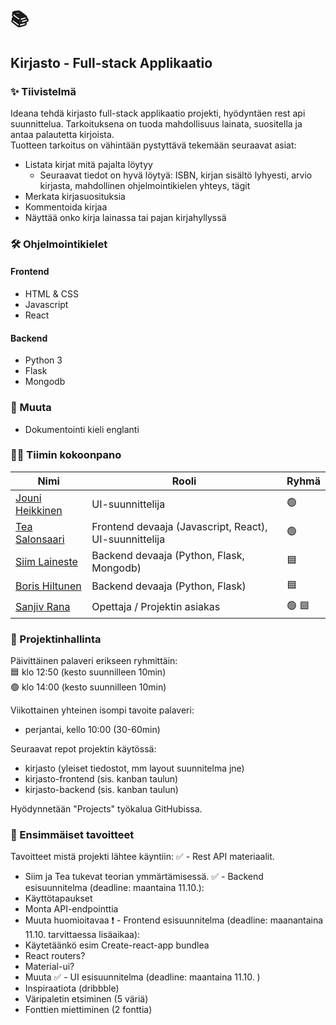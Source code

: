 
# 📚
## Kirjasto - Full-stack Applikaatio
### ✨ Tiivistelmä
Ideana tehdä kirjasto full-stack applikaatio projekti, hyödyntäen rest api suunnittelua.
Tarkoituksena on tuoda mahdollisuus lainata, suositella ja antaa palautetta kirjoista.  
Tuotteen tarkoitus on vähintään pystyttävä tekemään seuraavat asiat:
- Listata kirjat mitä pajalta löytyy
  - Seuraavat tiedot on hyvä löytyä: ISBN, kirjan sisältö lyhyesti, arvio kirjasta, mahdollinen ohjelmointikielen yhteys, tägit
- Merkata kirjasuosituksia
- Kommentoida kirjaa
- Näyttää onko kirja lainassa tai pajan kirjahyllyssä

### 🛠️ Ohjelmointikielet

#### Frontend
- HTML & CSS
- Javascript
- React

#### Backend
- Python 3
- Flask
- Mongodb

### 📝 Muuta
- Dokumentointi kieli englanti


### 👨‍🎤 Tiimin kokoonpano

| Nimi        | Rooli       | Ryhmä       |
| ----------- | ----------- | ----------- |
| [Jouni Heikkinen](https://github.com/heikjou)    | UI-suunnittelija      | 🟢     |
| [Tea Salonsaari](https://github.com/teatea136)     | Frontend devaaja (Javascript, React), UI-suunnittelija     | 🟢     |
| [Siim Laineste](https://github.com/shiimu)      | Backend devaaja (Python, Flask, Mongodb)       | 🟦      |
| [Boris Hiltunen](https://github.com/BorisHiltunen)   | Backend devaaja (Python, Flask)       | 🟦      |
| [Sanjiv Rana](https://github.com/eync)   | Opettaja / Projektin asiakas       | 🟢  🟦      |

### 🚧  Projektinhallinta
Päivittäinen palaveri erikseen ryhmittäin:  
🟦  klo 12:50  (kesto suunnilleen 10min)  
🟢  klo 14:00 (kesto suunnilleen 10min)

Viikottainen yhteinen isompi tavoite palaveri: 
* perjantai, kello 10:00  (30-60min)

Seuraavat repot projektin käytössä:  
* kirjasto (yleiset tiedostot, mm layout suunnitelma jne)  
* kirjasto-frontend (sis. kanban taulun) 
* kirjasto-backend (sis. kanban taulun)  

Hyödynnetään "Projects" työkalua GitHubissa.

### 🥅 Ensimmäiset tavoitteet

Tavoitteet mistä projekti lähtee käyntiin:
✅ - Rest API materiaalit.
  - Siim ja Tea tukevat teorian ymmärtämisessä.
✅ - Backend esisuunnitelma (deadline: maantaina 11.10.): 
  - Käyttötapaukset
  - Monta API-endpointtia
  - Muuta huomioitavaa
❗ - Frontend esisuunnitelma (deadline: maanantaina 11.10. tarvittaessa lisäaikaa):
  -  Käytetäänkö esim Create-react-app bundlea
  -  React routers?
  -  Material-ui?
  -  Muuta
✅ - UI esisuunnitelma (deadline: maantaina 11.10. )
  - Inspiraatiota (dribbble)
  - Väripaletin etsiminen (5 väriä)
  - Fonttien miettiminen (2 fonttia) 